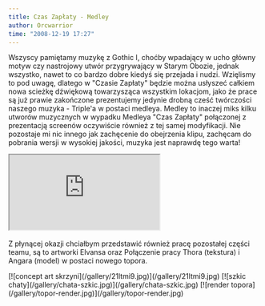 ```yaml
---
title: Czas Zapłaty - Medley
author: Orcwarrior
time: "2008-12-19 17:27"
---
```


Wszyscy pamiętamy muzykę z Gothic I, choćby wpadający w ucho główny motyw czy nastrojowy utwór przygrywający w Starym Obozie, jednak wszystko, nawet to co bardzo dobre kiedyś się przejada i nudzi. Wzięlismy to pod uwagę, dlatego w "Czasie Zapłaty" będzie można usłyszeć całkiem nowa scieżkę dźwiękową towarzysząca wszystkim lokacjom, jako że prace są już prawie zakończone prezentujemy jedynie drobną cześć twórczości naszego muzyka - Triple'a w postaci medleya. Medley to inaczej miks kilku utworów muzycznych w wypadku Medleya "Czas Zapłaty" połączonej z prezentacją screenów oczywiście również z tej samej modyfikacji. Nie pozostaje mi nic innego jak zachęcenie do obejrzenia klipu, zachęcam do pobrania wersji w wysokiej jakości, muzyka jest naprawdę tego warta!

<iframe class="video" src="https://www.youtube.com/embed/dyODmS1GTck" allowfullscreen></iframe>

Z płynącej okazji chciałbym przedstawić również pracę pozostałej części teamu, są to artworki Elvansa oraz Połączenie pracy Thora (tekstura) i Angara (model) w postaci nowego topora.

<div class="gallery" markdown="1">
[![concept art skrzyni](/gallery/21ltmi9.jpg)](/gallery/21ltmi9.jpg)
[![szkic chaty](/gallery/chata-szkic.jpg)](/gallery/chata-szkic.jpg)
[![render topora](/gallery/topor-render.jpg)](/gallery/topor-render.jpg)
</div>